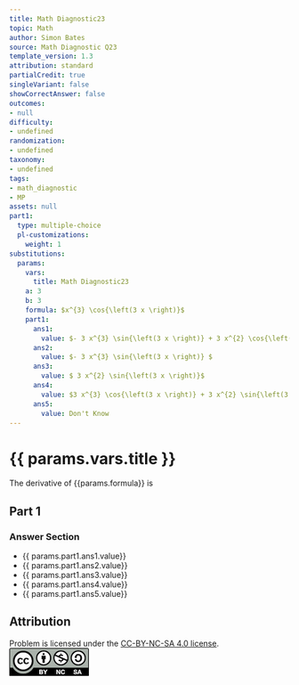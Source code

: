 ```yaml
---
title: Math Diagnostic23
topic: Math
author: Simon Bates
source: Math Diagnostic Q23
template_version: 1.3
attribution: standard
partialCredit: true
singleVariant: false
showCorrectAnswer: false
outcomes:
- null
difficulty:
- undefined
randomization:
- undefined
taxonomy:
- undefined
tags:
- math_diagnostic
- MP
assets: null
part1:
  type: multiple-choice
  pl-customizations:
    weight: 1
substitutions:
  params:
    vars:
      title: Math Diagnostic23
    a: 3
    b: 3
    formula: $x^{3} \cos{\left(3 x \right)}$
    part1:
      ans1:
        value: $- 3 x^{3} \sin{\left(3 x \right)} + 3 x^{2} \cos{\left(3 x \right)}$
      ans2:
        value: $- 3 x^{3} \sin{\left(3 x \right)} $
      ans3:
        value: $ 3 x^{2} \sin{\left(3 x \right)}$
      ans4:
        value: $3 x^{3} \cos{\left(3 x \right)} + 3 x^{2} \sin{\left(3 x \right)}$
      ans5:
        value: Don't Know
---
```

# {{ params.vars.title }}
The derivative of {{params.formula}} is

## Part 1

### Answer Section

- {{ params.part1.ans1.value}}
- {{ params.part1.ans2.value}}
- {{ params.part1.ans3.value}}
- {{ params.part1.ans4.value}}
- {{ params.part1.ans5.value}}

## Attribution

Problem is licensed under the [CC-BY-NC-SA 4.0 license](https://creativecommons.org/licenses/by-nc-sa/4.0/).<br> ![The Creative Commons 4.0 license requiring attribution-BY, non-commercial-NC, and share-alike-SA license.](https://raw.githubusercontent.com/firasm/bits/master/by-nc-sa.png)